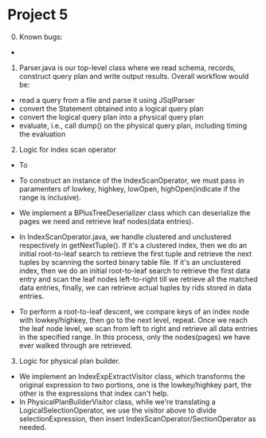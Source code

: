 # Project 5

0. Known bugs:
-


1. Parser.java is our top-level class where we read schema, records, construct query plan and write output results. Overall workflow would be:
- read a query from a file and parse it using JSqlParser
- convert the Statement obtained into a logical query plan
- convert the logical query plan into a physical query plan
- evaluate, i.e., call dump() on the physical query plan, including timing the evaluation

2. Logic for index scan operator
- To 



- To construct an instance of the IndexScanOperator, we must pass in paramenters of lowkey, highkey, lowOpen, highOpen(indicate if the range is inclusive).
- We implement a BPlusTreeDeserializer class which can deserialize the pages we need and retrieve leaf nodes(data entries).
- In IndexScanOperator.java, we handle clustered and unclustered respectively in getNextTuple(). 
If it's a clustered index, then we do an initial root-to-leaf search to retrieve the first tuple and retrieve the next tuples by scanning the sorted binary table file. If it's an unclustered index, then we do an initial root-to-leaf search to retrieve the first data entry and scan the leaf nodes left-to-right till we retrieve all the matched data entries, finally, we can retrieve actual tuples by rids stored in data entries. 
- To perform a root-to-leaf descent, we compare keys of an index node with lowkey/highkey, then go to the next level, repeat. Once we reach the leaf node level, we scan from left to right and retrieve all data entries in the specified range. In this process, only the nodes(pages) we have ever walked through are retrieved.

3. Logic for physical plan builder.
- We implement an IndexExpExtractVisitor class, which transforms the original expression to two portions, one is the lowkey/highkey part, the other is the expressions that index can't help. 
- In PhysicalPlanBuilderVisitor class, while we're translating a LogicalSelectionOperator, we use the visitor above to divide selectionExpression, then insert IndexScanOperator/SectionOperator as needed.

